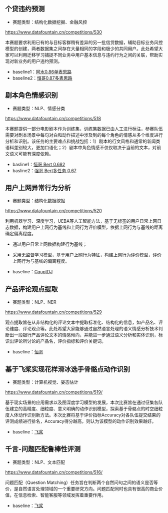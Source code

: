 ## 个贷违约预测

- 赛题类型：结构化数据挖掘、金融风控

https://www.datafountain.cn/competitions/530

本赛题要求利用已有的与目标客群稍有差异的另一批信贷数据，辅助目标业务风控模型的创建，两者数据集之间存在大量相同的字段和极少的共同用户。此处希望大家可以利用迁移学习捕捉不同业务中用户基本信息与违约行为之间的关联，帮助实现对新业务的用户违约预测。

- baseline1：[阿水0.86单表思路](https://github.com/datawhalechina/competition-baseline/blob/master/competition/DataFountain-CCFBDI-2021/%E4%B8%AA%E8%B4%B7%E8%BF%9D%E7%BA%A6%E9%A2%84%E6%B5%8B-860.ipynb)
- baseline2：[恒哥0.87多表思路](https://github.com/LogicJake/competition_baselines/tree/master/competitions/2021ccf_loan)

## 剧本角色情感识别

- 赛题类型：NLP、情感分类

https://www.datafountain.cn/competitions/518

本赛题提供一部分电影剧本作为训练集，训练集数据已由人工进行标注，参赛队伍需要对剧本场景中每句对白和动作描述中涉及到的每个角色的情感从多个维度进行分析和识别。该任务的主要难点和挑战包括：1）剧本的行文风格和通常的新闻类语料差别较大，更加口语化；2）剧本中角色情感不仅仅取决于当前的文本，对前文语义可能有深度依赖。

- basline1：[恒哥 Bert 0.682](https://github.com/LogicJake/competition_baselines/tree/master/competitions/2021ccf_aqy)
- basline2：[强哥 Bert多任务 0.67](https://github.com/China-ChallengeHub/ChallengeHub-Baselines/blob/main/aiqiyi-baseline.ipynb)


## 用户上网异常行为分析

- 赛题类型：结构化数据挖掘

https://www.datafountain.cn/competitions/520

利用机器学习、深度学习，UEBA等人工智能方法，基于无标签的用户日常上网日志数据，构建用户上网行为基线和上网行为评价模型，依据上网行为与基线的距离确定偏离程度。
- 通过用户日常上网数据构建行为基线；
- 采用无监督学习模型，基于用户上网行为特征，构建上网行为评价模型，评价上网行为与基线的偏离程度。

- baseline：[CquptDJ](https://blog.csdn.net/qq_44694861/article/details/120423658)


## 产品评论观点提取

- 赛题类型：NLP、NER

https://www.datafountain.cn/competitions/529

观点提取旨在从非结构化的评论文本中提取标准化、结构化的信息，如产品名、评论维度、评论观点等。此处希望大家能够通过自然语言处理的语义情感分析技术判断出一段银行产品评论文本的情感倾向，并能进一步通过语义分析和实体识别，标识出评论所讨论的产品名，评价指标和评价关键词。

- baseline：[恒哥](https://github.com/LogicJake/competition_baselines/tree/master/competitions/2021ccf_ner)

## 基于飞桨实现花样滑冰选手骨骼点动作识别

- 赛题类型：计算机视觉、姿态估计

https://www.datafountain.cn/competitions/519/

基于现实场景的应用需求以及图深度学习模型的发展，本次比赛旨在通过征集各队伍建立的高精度、细粒度、意义明确的动作识别模型，探索基于骨骼点的时空细粒度人体动作识别新方法。本次比赛将基于评价指标Accuracy对各队伍提交结果的评测成绩进行排名，Accuracy得分越高，则认为该模型的动作识别效果越好。

- baseline：[飞浆](https://aistudio.baidu.com/aistudio/projectdetail/2417717)

## 千言-问题匹配鲁棒性评测

- 赛题类型：NLP、文本匹配

https://www.datafountain.cn/competitions/516/

问题匹配（Question Matching）任务旨在判断两个自然问句之间的语义是否等价，是自然语言处理领域的一个重要研究方向。问题匹配同时也具有很高的商业价值，在信息检索、智能客服等领域发挥着重要作用。

- baseline：[飞浆](https://github.com/PaddlePaddle/PaddleNLP/tree/develop/examples/text_matching/question_matching)
